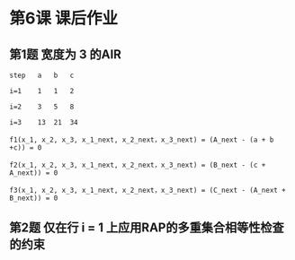 # 第6课 课后作业

## 第1题 宽度为 3 的AIR

`step   a   b   c`

`i=1    1   1   2`

`i=2    3   5   8`

`i=3    13  21  34`


`f1(x_1, x_2, x_3, x_1_next, x_2_next，x_3_next) = (A_next - (a + b +c)) = 0`

`f2(x_1, x_2, x_3, x_1_next, x_2_next，x_3_next) = (B_next - (c + A_next)) = 0`

`f3(x_1, x_2, x_3, x_1_next, x_2_next，x_3_next) = (C_next - (A_next + B_next)) = 0`

## 第2题 仅在行 i = 1 上应用RAP的多重集合相等性检查的约束
